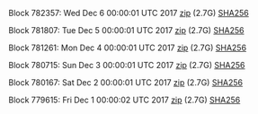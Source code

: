 Block 782357: Wed Dec  6 00:00:01 UTC 2017 [zip](https://transfer.sh/sHsHQ/bootstrap.dat.20171206.zip) (2.7G) [SHA256](https://transfer.sh/VdAg2/sha256.txt)

Block 781807: Tue Dec  5 00:00:01 UTC 2017 [zip](https://transfer.sh/am0wV/bootstrap.dat.20171205.zip) (2.7G) [SHA256](https://transfer.sh/K7iI7/sha256.txt)

Block 781261: Mon Dec  4 00:00:01 UTC 2017 [zip](https://transfer.sh/nye0E/bootstrap.dat.20171204.zip) (2.7G) [SHA256](https://transfer.sh/y3JDF/sha256.txt)

Block 780715: Sun Dec  3 00:00:01 UTC 2017 [zip](https://transfer.sh/BHxqW/bootstrap.dat.20171203.zip) (2.7G) [SHA256](https://transfer.sh/zzrWC/sha256.txt)

Block 780167: Sat Dec  2 00:00:01 UTC 2017 [zip](https://transfer.sh/sZ9cu/bootstrap.dat.20171202.zip) (2.7G) [SHA256](https://transfer.sh/bATbW/sha256.txt)

Block 779615: Fri Dec  1 00:00:02 UTC 2017 [zip](https://transfer.sh/zdAn0/bootstrap.dat.20171201.zip) (2.7G) [SHA256](https://transfer.sh/oQD9w/sha256.txt)
